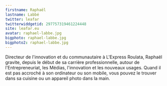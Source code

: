 ```yaml
---
firstname: Raphaël
lastname: Labbé
twitter: leafar
twitterwiddgetid: 297757319461224448
site: leafar.eu
avatar: raphael-labbe.jpg
bigphoto: raphael-labbe.jpg
bigphoto2: raphael-labbe.jpg
---
```

Directeur de l'innovation et du communautaire à L'Express Roulata, Raphaël gravite, depuis le début de sa carrière professionnelle, autour de l'Entrepreneuriat, les Médias, l'innovation et les nouveaux usages.
Quand il est pas accroché à son ordinateur ou son mobile, vous pouvez le trouver dans sa cuisine ou un appareil photo dans la main.


